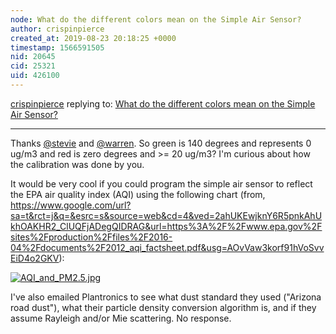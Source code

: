 ```yaml
---
node: What do the different colors mean on the Simple Air Sensor?
author: crispinpierce
created_at: 2019-08-23 20:18:25 +0000
timestamp: 1566591505
nid: 20645
cid: 25321
uid: 426100
---
```




[crispinpierce](../profile/crispinpierce) replying to: [What do the different colors mean on the Simple Air Sensor?](../notes/stevie/08-23-2019/what-do-the-different-colors-mean-on-the-simple-air-sensor)

----
Thanks [@stevie](/profile/stevie) and [@warren](/profile/warren). So green is 140 degrees and represents 0 ug/m3 and red is zero degrees and >= 20 ug/m3? I'm curious about how the calibration was done by you.

It would be very cool if you could program the simple air sensor to reflect the EPA air quality index (AQI) using the following chart (from, https://www.google.com/url?sa=t&rct=j&q=&esrc=s&source=web&cd=4&ved=2ahUKEwjknY6R5pnkAhUkhOAKHR2_ClUQFjADegQIDRAG&url=https%3A%2F%2Fwww.epa.gov%2Fsites%2Fproduction%2Ffiles%2F2016-04%2Fdocuments%2F2012_aqi_factsheet.pdf&usg=AOvVaw3korf91hVoSvvEiD4o2GKV):

[![AQI_and_PM2.5.jpg](/i/34819)](/i/34819?s=o)

I've also emailed Plantronics to see what dust standard they used ("Arizona road dust"), what their particle density conversion algorithm is, and if they assume Rayleigh and/or Mie scattering. No response.




